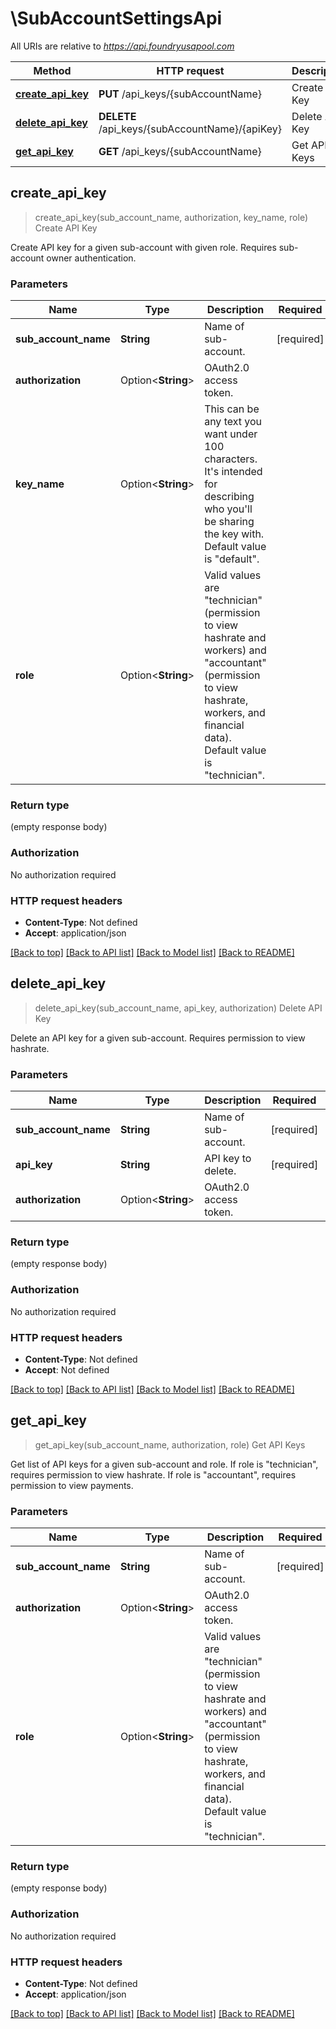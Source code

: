 # \SubAccountSettingsApi

All URIs are relative to *https://api.foundryusapool.com*

Method | HTTP request | Description
------------- | ------------- | -------------
[**create_api_key**](SubAccountSettingsApi.md#create_api_key) | **PUT** /api_keys/{subAccountName} | Create API Key
[**delete_api_key**](SubAccountSettingsApi.md#delete_api_key) | **DELETE** /api_keys/{subAccountName}/{apiKey} | Delete API Key
[**get_api_key**](SubAccountSettingsApi.md#get_api_key) | **GET** /api_keys/{subAccountName} | Get API Keys



## create_api_key

> create_api_key(sub_account_name, authorization, key_name, role)
Create API Key

Create API key for a given sub-account with given role. Requires sub-account owner authentication.

### Parameters


Name | Type | Description  | Required | Notes
------------- | ------------- | ------------- | ------------- | -------------
**sub_account_name** | **String** | Name of sub-account. | [required] |
**authorization** | Option<**String**> | OAuth2.0 access token. |  |
**key_name** | Option<**String**> | This can be any text you want under 100 characters. It's intended for describing who you'll be sharing the key with. Default value is \"default\". |  |[default to default]
**role** | Option<**String**> | Valid values are \"technician\" (permission to view hashrate and workers) and \"accountant\" (permission to view hashrate, workers, and financial data). Default value is \"technician\". |  |[default to technician]

### Return type

 (empty response body)

### Authorization

No authorization required

### HTTP request headers

- **Content-Type**: Not defined
- **Accept**: application/json

[[Back to top]](#) [[Back to API list]](../README.md#documentation-for-api-endpoints) [[Back to Model list]](../README.md#documentation-for-models) [[Back to README]](../README.md)


## delete_api_key

> delete_api_key(sub_account_name, api_key, authorization)
Delete API Key

Delete an API key for a given sub-account. Requires permission to view hashrate.

### Parameters


Name | Type | Description  | Required | Notes
------------- | ------------- | ------------- | ------------- | -------------
**sub_account_name** | **String** | Name of sub-account. | [required] |
**api_key** | **String** | API key to delete. | [required] |
**authorization** | Option<**String**> | OAuth2.0 access token. |  |

### Return type

 (empty response body)

### Authorization

No authorization required

### HTTP request headers

- **Content-Type**: Not defined
- **Accept**: Not defined

[[Back to top]](#) [[Back to API list]](../README.md#documentation-for-api-endpoints) [[Back to Model list]](../README.md#documentation-for-models) [[Back to README]](../README.md)


## get_api_key

> get_api_key(sub_account_name, authorization, role)
Get API Keys

Get list of API keys for a given sub-account and role. If role is \"technician\", requires permission to view hashrate. If role is \"accountant\", requires permission to view payments.

### Parameters


Name | Type | Description  | Required | Notes
------------- | ------------- | ------------- | ------------- | -------------
**sub_account_name** | **String** | Name of sub-account. | [required] |
**authorization** | Option<**String**> | OAuth2.0 access token. |  |
**role** | Option<**String**> | Valid values are \"technician\" (permission to view hashrate and workers) and \"accountant\" (permission to view hashrate, workers, and financial data). Default value is \"technician\". |  |[default to technician]

### Return type

 (empty response body)

### Authorization

No authorization required

### HTTP request headers

- **Content-Type**: Not defined
- **Accept**: application/json

[[Back to top]](#) [[Back to API list]](../README.md#documentation-for-api-endpoints) [[Back to Model list]](../README.md#documentation-for-models) [[Back to README]](../README.md)

